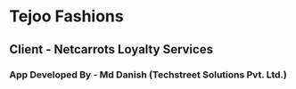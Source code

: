 # Tejoo Fashions

## Client - Netcarrots Loyalty Services

### App Developed By - Md Danish (Techstreet Solutions Pvt. Ltd.)



